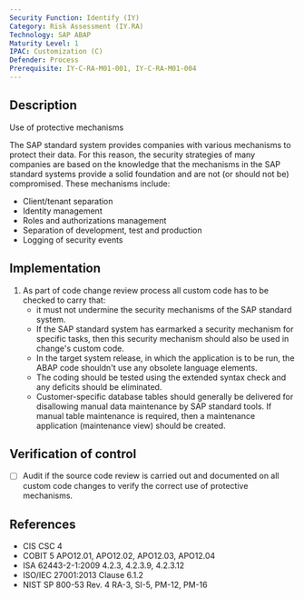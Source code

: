 ```yaml
---
Security Function: Identify (IY)
Category: Risk Assessment (IY.RA)
Technology: SAP ABAP
Maturity Level: 1
IPAC: Customization (C)
Defender: Process
Prerequisite: IY-C-RA-M01-001, IY-C-RA-M01-004
---
```


## Description

Use of protective mechanisms

The SAP standard system provides companies with various mechanisms to protect their data. For this reason, the security strategies of many companies are based on the knowledge that the mechanisms in the SAP standard systems provide a solid foundation and are not (or should not be) compromised.
These mechanisms include:
- Client/tenant separation
- Identity management
- Roles and authorizations management
- Separation of development, test and production
- Logging of security events

## Implementation

1. As part of code change review process all custom code has to be checked to carry that:
    - it must not undermine the security mechanisms of the SAP standard system.
    - If the SAP standard system has earmarked a security mechanism for specific tasks, then this security mechanism should also be used in change's custom code.
    - In the target system release, in which the application is to be run, the ABAP code shouldn't use any obsolete language elements.
    - The coding should be tested using the extended syntax check and any deficits should be eliminated.
    - Customer-specific database tables should generally be delivered for disallowing manual data maintenance by SAP standard tools. If manual table maintenance is required, then a maintenance application (maintenance view) should be created.

## Verification of control

- [ ] Audit if the source code review is carried out and documented on all custom code changes to verify the correct use of protective mechanisms.

## References

- CIS CSC 4
- COBIT 5 APO12.01, APO12.02, APO12.03, APO12.04
- ISA 62443-2-1:2009 4.2.3, 4.2.3.9, 4.2.3.12
- ISO/IEC 27001:2013 Clause 6.1.2
- NIST SP 800-53 Rev. 4 RA-3, SI-5, PM-12, PM-16
